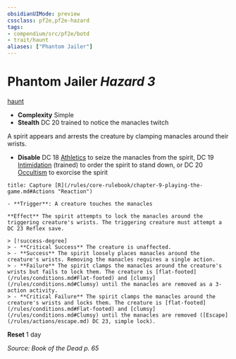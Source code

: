 ```yaml
---
obsidianUIMode: preview
cssclass: pf2e,pf2e-hazard
tags:
- compendium/src/pf2e/botd
- trait/haunt
aliases: ["Phantom Jailer"]
---
```

# Phantom Jailer *Hazard 3*  
[haunt](/rules/traits/haunt.md)  

- **Complexity** Simple
- **Stealth** DC 20 trained to notice the manacles twitch  

A spirit appears and arrests the creature by clamping manacles around their wrists.

- **Disable** DC 18 [Athletics](/compendium/skills.md#Athletics) to seize the manacles from the spirit, DC 19 [Intimidation](/compendium/skills.md#Intimidation) (trained) to order the spirit to stand down, or DC 20 [Occultism](/compendium/skills.md#Occultism) to exorcise the spirit  
     
```ad-embed-ability
title: Capture [R](/rules/core-rulebook/chapter-9-playing-the-game.md#Actions "Reaction")

- **Trigger**: A creature touches the manacles

**Effect** The spirit attempts to lock the manacles around the triggering creature's wrists. The triggering creature must attempt a DC 23 Reflex save.

> [!success-degree] 
> - **Critical Success** The creature is unaffected.
> - **Success** The spirit loosely places manacles around the creature's wrists. Removing the manacles requires a single action.
> - **Failure** The spirit clamps the manacles around the creature's wrists but fails to lock them. The creature is [flat-footed](/rules/conditions.md#Flat-footed) and [clumsy](/rules/conditions.md#Clumsy) until the manacles are removed as a 3-action activity.
> - **Critical Failure** The spirit clamps the manacles around the creature's wrists and locks them. The creature is [flat-footed](/rules/conditions.md#Flat-footed) and [clumsy](/rules/conditions.md#Clumsy) until the manacles are removed ([Escape](/rules/actions/escape.md) DC 23, simple lock).
```

**Reset** 1 day  

*Source: Book of the Dead p. 65*